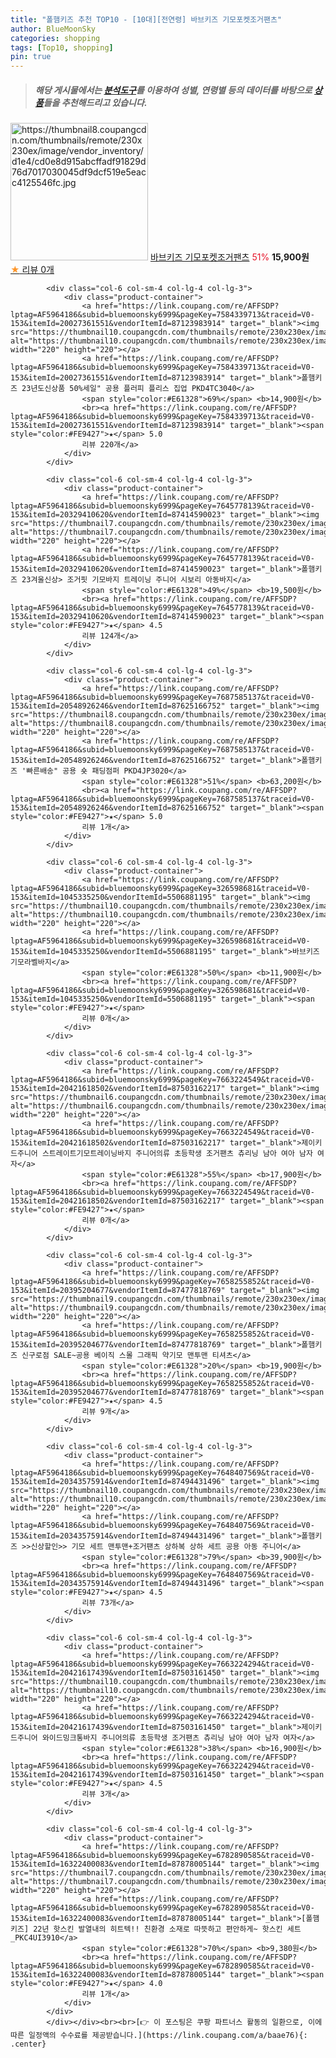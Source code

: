 ```yaml
---
title: "폴햄키즈 추천 TOP10 - [10대][전연령] 바브키즈 기모포켓조거팬츠"
author: BlueMoonSky
categories: shopping
tags: [Top10, shopping]
pin: true
---
```


> ##### 해당 게시물에서는 [**분석도구**](https://itemscout.io/)를 이용하여 **성별**, **연령별** 등의 데이터를 바탕으로 [**상품**](https://link.coupang.com/a/baae76)들을 추천해드리고 있습니다.
<div class="container"><div class="row">
            <div class="col-6 col-sm-4 col-lg-4 col-lg-3">
                <div class="product-container">
                    <a href="https://link.coupang.com/re/AFFSDP?lptag=AF5964186&subid=bluemoonsky6999&pageKey=2317049392&traceid=V0-153&itemId=3999412064&vendorItemId=71983681943" target="_blank"><img src="https://thumbnail8.coupangcdn.com/thumbnails/remote/230x230ex/image/vendor_inventory/d1e4/cd0e8d915abcffadf91829d76d7017030045df9dcf519e5eacc4125546fc.jpg" alt="https://thumbnail8.coupangcdn.com/thumbnails/remote/230x230ex/image/vendor_inventory/d1e4/cd0e8d915abcffadf91829d76d7017030045df9dcf519e5eacc4125546fc.jpg" width="220" height="220"></a>
                    <a href="https://link.coupang.com/re/AFFSDP?lptag=AF5964186&subid=bluemoonsky6999&pageKey=2317049392&traceid=V0-153&itemId=3999412064&vendorItemId=71983681943" target="_blank">바브키즈 기모포켓조거팬츠</a>
                    <span style="color:#E61328">51%</span> <b>15,900원</b>
                    <br><a href="https://link.coupang.com/re/AFFSDP?lptag=AF5964186&subid=bluemoonsky6999&pageKey=2317049392&traceid=V0-153&itemId=3999412064&vendorItemId=71983681943" target="_blank"><span style="color:#FE9427">★</span> 
                    리뷰 0개</a>
                </div>
            </div>
            
            <div class="col-6 col-sm-4 col-lg-4 col-lg-3">
                <div class="product-container">
                    <a href="https://link.coupang.com/re/AFFSDP?lptag=AF5964186&subid=bluemoonsky6999&pageKey=7584339713&traceid=V0-153&itemId=20027361551&vendorItemId=87123983914" target="_blank"><img src="https://thumbnail10.coupangcdn.com/thumbnails/remote/230x230ex/image/vendor_inventory/7656/8536f1e88c1bf704df2bce9cceabc41380a447f963d64f7eadcba48e6141.jpg" alt="https://thumbnail10.coupangcdn.com/thumbnails/remote/230x230ex/image/vendor_inventory/7656/8536f1e88c1bf704df2bce9cceabc41380a447f963d64f7eadcba48e6141.jpg" width="220" height="220"></a>
                    <a href="https://link.coupang.com/re/AFFSDP?lptag=AF5964186&subid=bluemoonsky6999&pageKey=7584339713&traceid=V0-153&itemId=20027361551&vendorItemId=87123983914" target="_blank">폴햄키즈 23년도신상품 50%세일" 공용 플러피 플리스 집업 PKD4TC3040</a>
                    <span style="color:#E61328">69%</span> <b>14,900원</b>
                    <br><a href="https://link.coupang.com/re/AFFSDP?lptag=AF5964186&subid=bluemoonsky6999&pageKey=7584339713&traceid=V0-153&itemId=20027361551&vendorItemId=87123983914" target="_blank"><span style="color:#FE9427">★</span> 5.0
                    리뷰 220개</a>
                </div>
            </div>
            
            <div class="col-6 col-sm-4 col-lg-4 col-lg-3">
                <div class="product-container">
                    <a href="https://link.coupang.com/re/AFFSDP?lptag=AF5964186&subid=bluemoonsky6999&pageKey=7645778139&traceid=V0-153&itemId=20329410620&vendorItemId=87414590023" target="_blank"><img src="https://thumbnail7.coupangcdn.com/thumbnails/remote/230x230ex/image/vendor_inventory/4171/7898f480710f7cbb4dbf03e16308ee31a49eac7463fa2b782f8441e57e4f.jpg" alt="https://thumbnail7.coupangcdn.com/thumbnails/remote/230x230ex/image/vendor_inventory/4171/7898f480710f7cbb4dbf03e16308ee31a49eac7463fa2b782f8441e57e4f.jpg" width="220" height="220"></a>
                    <a href="https://link.coupang.com/re/AFFSDP?lptag=AF5964186&subid=bluemoonsky6999&pageKey=7645778139&traceid=V0-153&itemId=20329410620&vendorItemId=87414590023" target="_blank">폴햄키즈 23겨울신상> 조거핏 기모바지 트레이닝 주니어 시보리 아동바지</a>
                    <span style="color:#E61328">49%</span> <b>19,500원</b>
                    <br><a href="https://link.coupang.com/re/AFFSDP?lptag=AF5964186&subid=bluemoonsky6999&pageKey=7645778139&traceid=V0-153&itemId=20329410620&vendorItemId=87414590023" target="_blank"><span style="color:#FE9427">★</span> 4.5
                    리뷰 124개</a>
                </div>
            </div>
            
            <div class="col-6 col-sm-4 col-lg-4 col-lg-3">
                <div class="product-container">
                    <a href="https://link.coupang.com/re/AFFSDP?lptag=AF5964186&subid=bluemoonsky6999&pageKey=7687585137&traceid=V0-153&itemId=20548926246&vendorItemId=87625166752" target="_blank"><img src="https://thumbnail8.coupangcdn.com/thumbnails/remote/230x230ex/image/vendor_inventory/1726/ad89607b78c3f392c0effe8053836409e630403de037e21665eaa86c3672.jpg" alt="https://thumbnail8.coupangcdn.com/thumbnails/remote/230x230ex/image/vendor_inventory/1726/ad89607b78c3f392c0effe8053836409e630403de037e21665eaa86c3672.jpg" width="220" height="220"></a>
                    <a href="https://link.coupang.com/re/AFFSDP?lptag=AF5964186&subid=bluemoonsky6999&pageKey=7687585137&traceid=V0-153&itemId=20548926246&vendorItemId=87625166752" target="_blank">폴햄키즈 '빠른배송" 공용 숏 패딩점퍼 PKD4JP3020</a>
                    <span style="color:#E61328">51%</span> <b>63,200원</b>
                    <br><a href="https://link.coupang.com/re/AFFSDP?lptag=AF5964186&subid=bluemoonsky6999&pageKey=7687585137&traceid=V0-153&itemId=20548926246&vendorItemId=87625166752" target="_blank"><span style="color:#FE9427">★</span> 5.0
                    리뷰 1개</a>
                </div>
            </div>
            
            <div class="col-6 col-sm-4 col-lg-4 col-lg-3">
                <div class="product-container">
                    <a href="https://link.coupang.com/re/AFFSDP?lptag=AF5964186&subid=bluemoonsky6999&pageKey=326598681&traceid=V0-153&itemId=1045335250&vendorItemId=5506881195" target="_blank"><img src="https://thumbnail10.coupangcdn.com/thumbnails/remote/230x230ex/image/vendor_inventory/2769/633d12194b58b39d72bfa56f78c663eb00035e49284feba4af7e1c67b089.jpg" alt="https://thumbnail10.coupangcdn.com/thumbnails/remote/230x230ex/image/vendor_inventory/2769/633d12194b58b39d72bfa56f78c663eb00035e49284feba4af7e1c67b089.jpg" width="220" height="220"></a>
                    <a href="https://link.coupang.com/re/AFFSDP?lptag=AF5964186&subid=bluemoonsky6999&pageKey=326598681&traceid=V0-153&itemId=1045335250&vendorItemId=5506881195" target="_blank">바브키즈 기모라벨바지</a>
                    <span style="color:#E61328">50%</span> <b>11,900원</b>
                    <br><a href="https://link.coupang.com/re/AFFSDP?lptag=AF5964186&subid=bluemoonsky6999&pageKey=326598681&traceid=V0-153&itemId=1045335250&vendorItemId=5506881195" target="_blank"><span style="color:#FE9427">★</span> 
                    리뷰 0개</a>
                </div>
            </div>
            
            <div class="col-6 col-sm-4 col-lg-4 col-lg-3">
                <div class="product-container">
                    <a href="https://link.coupang.com/re/AFFSDP?lptag=AF5964186&subid=bluemoonsky6999&pageKey=7663224549&traceid=V0-153&itemId=20421618502&vendorItemId=87503162217" target="_blank"><img src="https://thumbnail6.coupangcdn.com/thumbnails/remote/230x230ex/image/vendor_inventory/994b/7030a0be87889c1481eef52a6ed153a112b4f734a850a8c2c8f6b47e733b.jpg" alt="https://thumbnail6.coupangcdn.com/thumbnails/remote/230x230ex/image/vendor_inventory/994b/7030a0be87889c1481eef52a6ed153a112b4f734a850a8c2c8f6b47e733b.jpg" width="220" height="220"></a>
                    <a href="https://link.coupang.com/re/AFFSDP?lptag=AF5964186&subid=bluemoonsky6999&pageKey=7663224549&traceid=V0-153&itemId=20421618502&vendorItemId=87503162217" target="_blank">제이키드주니어 스트레이트기모트레이닝바지 주니어의류 초등학생 조거팬츠 츄리닝 남아 여아 남자 여자</a>
                    <span style="color:#E61328">55%</span> <b>17,900원</b>
                    <br><a href="https://link.coupang.com/re/AFFSDP?lptag=AF5964186&subid=bluemoonsky6999&pageKey=7663224549&traceid=V0-153&itemId=20421618502&vendorItemId=87503162217" target="_blank"><span style="color:#FE9427">★</span> 
                    리뷰 0개</a>
                </div>
            </div>
            
            <div class="col-6 col-sm-4 col-lg-4 col-lg-3">
                <div class="product-container">
                    <a href="https://link.coupang.com/re/AFFSDP?lptag=AF5964186&subid=bluemoonsky6999&pageKey=7658255852&traceid=V0-153&itemId=20395204677&vendorItemId=87477818769" target="_blank"><img src="https://thumbnail9.coupangcdn.com/thumbnails/remote/230x230ex/image/vendor_inventory/7fcf/04a95aac0daf7cfaa5ba29232bc00c07a316b576c9f1c876adfe17407155.jpg" alt="https://thumbnail9.coupangcdn.com/thumbnails/remote/230x230ex/image/vendor_inventory/7fcf/04a95aac0daf7cfaa5ba29232bc00c07a316b576c9f1c876adfe17407155.jpg" width="220" height="220"></a>
                    <a href="https://link.coupang.com/re/AFFSDP?lptag=AF5964186&subid=bluemoonsky6999&pageKey=7658255852&traceid=V0-153&itemId=20395204677&vendorItemId=87477818769" target="_blank">폴햄키즈 신구로점 SALE~공용 베이직 스몰 그래픽 약기모 맨투맨 티셔츠</a>
                    <span style="color:#E61328">20%</span> <b>19,900원</b>
                    <br><a href="https://link.coupang.com/re/AFFSDP?lptag=AF5964186&subid=bluemoonsky6999&pageKey=7658255852&traceid=V0-153&itemId=20395204677&vendorItemId=87477818769" target="_blank"><span style="color:#FE9427">★</span> 4.5
                    리뷰 9개</a>
                </div>
            </div>
            
            <div class="col-6 col-sm-4 col-lg-4 col-lg-3">
                <div class="product-container">
                    <a href="https://link.coupang.com/re/AFFSDP?lptag=AF5964186&subid=bluemoonsky6999&pageKey=7648407569&traceid=V0-153&itemId=20343575914&vendorItemId=87494431496" target="_blank"><img src="https://thumbnail10.coupangcdn.com/thumbnails/remote/230x230ex/image/vendor_inventory/6153/ea1d356244f821daa74ecac43451bc9a1f40035d98d8cacf490e36818be5.jpg" alt="https://thumbnail10.coupangcdn.com/thumbnails/remote/230x230ex/image/vendor_inventory/6153/ea1d356244f821daa74ecac43451bc9a1f40035d98d8cacf490e36818be5.jpg" width="220" height="220"></a>
                    <a href="https://link.coupang.com/re/AFFSDP?lptag=AF5964186&subid=bluemoonsky6999&pageKey=7648407569&traceid=V0-153&itemId=20343575914&vendorItemId=87494431496" target="_blank">폴햄키즈 >>신상할인>> 기모 세트 맨투맨+조거팬츠 상하복 상하 세트 공용 아동 주니어</a>
                    <span style="color:#E61328">79%</span> <b>39,900원</b>
                    <br><a href="https://link.coupang.com/re/AFFSDP?lptag=AF5964186&subid=bluemoonsky6999&pageKey=7648407569&traceid=V0-153&itemId=20343575914&vendorItemId=87494431496" target="_blank"><span style="color:#FE9427">★</span> 4.5
                    리뷰 73개</a>
                </div>
            </div>
            
            <div class="col-6 col-sm-4 col-lg-4 col-lg-3">
                <div class="product-container">
                    <a href="https://link.coupang.com/re/AFFSDP?lptag=AF5964186&subid=bluemoonsky6999&pageKey=7663224294&traceid=V0-153&itemId=20421617439&vendorItemId=87503161450" target="_blank"><img src="https://thumbnail10.coupangcdn.com/thumbnails/remote/230x230ex/image/vendor_inventory/2b11/7e03e677be0944284bdd32ced2f811fd46c0a13b346d9743a629cb1e60b1.jpg" alt="https://thumbnail10.coupangcdn.com/thumbnails/remote/230x230ex/image/vendor_inventory/2b11/7e03e677be0944284bdd32ced2f811fd46c0a13b346d9743a629cb1e60b1.jpg" width="220" height="220"></a>
                    <a href="https://link.coupang.com/re/AFFSDP?lptag=AF5964186&subid=bluemoonsky6999&pageKey=7663224294&traceid=V0-153&itemId=20421617439&vendorItemId=87503161450" target="_blank">제이키드주니어 와이드밍크통바지 주니어의류 초등학생 조거팬츠 츄리닝 남아 여아 남자 여자</a>
                    <span style="color:#E61328">38%</span> <b>16,900원</b>
                    <br><a href="https://link.coupang.com/re/AFFSDP?lptag=AF5964186&subid=bluemoonsky6999&pageKey=7663224294&traceid=V0-153&itemId=20421617439&vendorItemId=87503161450" target="_blank"><span style="color:#FE9427">★</span> 4.5
                    리뷰 3개</a>
                </div>
            </div>
            
            <div class="col-6 col-sm-4 col-lg-4 col-lg-3">
                <div class="product-container">
                    <a href="https://link.coupang.com/re/AFFSDP?lptag=AF5964186&subid=bluemoonsky6999&pageKey=6782890585&traceid=V0-153&itemId=16322400083&vendorItemId=87878005144" target="_blank"><img src="https://thumbnail7.coupangcdn.com/thumbnails/remote/230x230ex/image/vendor_inventory/8612/95756744af934a90b96a659658c13fa08550fdbd4f06cfec4d45a23f74dd.png" alt="https://thumbnail7.coupangcdn.com/thumbnails/remote/230x230ex/image/vendor_inventory/8612/95756744af934a90b96a659658c13fa08550fdbd4f06cfec4d45a23f74dd.png" width="220" height="220"></a>
                    <a href="https://link.coupang.com/re/AFFSDP?lptag=AF5964186&subid=bluemoonsky6999&pageKey=6782890585&traceid=V0-153&itemId=16322400083&vendorItemId=87878005144" target="_blank">[폴햄키즈] 22년 핫스킨 발열내의 히트텍!! 친환경 소재로 따뜻하고 편안하게~ 핫스킨 세트_PKC4UI3910</a>
                    <span style="color:#E61328">70%</span> <b>9,380원</b>
                    <br><a href="https://link.coupang.com/re/AFFSDP?lptag=AF5964186&subid=bluemoonsky6999&pageKey=6782890585&traceid=V0-153&itemId=16322400083&vendorItemId=87878005144" target="_blank"><span style="color:#FE9427">★</span> 4.0
                    리뷰 1개</a>
                </div>
            </div>
            </div></div><br><br>[👉 이 포스팅은 쿠팡 파트너스 활동의 일환으로, 이에 따른 일정액의 수수료를 제공받습니다.](https://link.coupang.com/a/baae76){: .center}